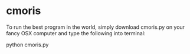 cmoris
======

To run the best program in the world, simply download cmoris.py on your fancy OSX computer and type the following into terminal: 

python cmoris.py

